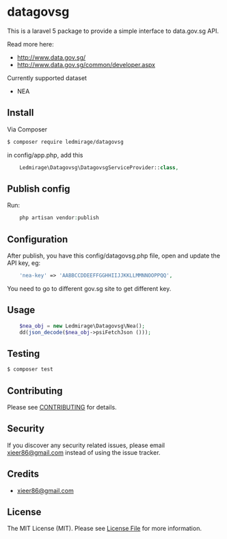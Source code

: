 # datagovsg

This is a laravel 5 package to provide a simple interface to data.gov.sg API.

Read more here:
- http://www.data.gov.sg/
- http://www.data.gov.sg/common/developer.aspx

Currently supported dataset
- NEA

## Install

Via Composer

``` bash
$ composer require ledmirage/datagovsg
```

in config/app.php, add this

``` php
    Ledmirage\Datagovsg\DatagovsgServiceProvider::class,
```

## Publish config

Run:

``` php
    php artisan vendor:publish
```

## Configuration

After publish, you have this config/datagovsg.php file, open and update the API key, eg:

``` php
    'nea-key' => 'AABBCCDDEEFFGGHHIIJJKKLLMMNNOOPPQQ',
```

You need to go to different gov.sg site to get different key.


## Usage

``` php
    $nea_obj = new Ledmirage\Datagovsg\Nea();
    dd(json_decode($nea_obj->psiFetchJson ()));
```


## Testing

``` bash
$ composer test
```

## Contributing

Please see [CONTRIBUTING](CONTRIBUTING.md) for details.

## Security

If you discover any security related issues, please email xieer86@gmail.com instead of using the issue tracker.

## Credits

- xieer86@gmail.com


## License

The MIT License (MIT). Please see [License File](LICENSE.md) for more information.


